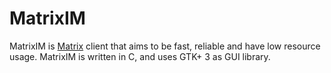 # MatrixIM
MatrixIM is [Matrix](https://www.matrix.org) client that aims to be fast, reliable and have low resource usage. MatrixIM is written in C, and uses GTK+ 3
as GUI library.
